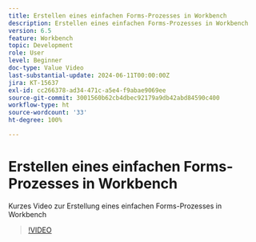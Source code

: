```yaml
---
title: Erstellen eines einfachen Forms-Prozesses in Workbench
description: Erstellen eines einfachen Forms-Prozesses in Workbench
version: 6.5
feature: Workbench
topic: Development
role: User
level: Beginner
doc-type: Value Video
last-substantial-update: 2024-06-11T00:00:00Z
jira: KT-15637
exl-id: cc266378-ad34-471c-a5e4-f9abae9069ee
source-git-commit: 3001560b62cb4dbec92179a9db42abd84590c400
workflow-type: ht
source-wordcount: '33'
ht-degree: 100%

---
```


# Erstellen eines einfachen Forms-Prozesses in Workbench

Kurzes Video zur Erstellung eines einfachen Forms-Prozesses in Workbench

>[!VIDEO](https://video.tv.adobe.com/v/3429494/?learn=on)
